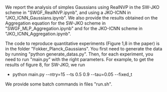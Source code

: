 We report the analysis of simples Gaussians using RealNVP in the SW-JKO scheme in "SWGF_RealNVP.ipynb", and using a JKO-ICNN in "JKO_ICNN_Gaussians.ipynb". We also provide the results obtained on the Aggregation equation for the SW-JKO scheme in "SWGF_MLP_Aggregation.ipynb" and for the JKO-ICNN scheme in "JKO_ICNN_Aggregation.ipynb".

The code to reproduce quantitative experiments (Figure 1,8 in the paper) is in the folder "Fokker_Planck_Gaussians". You first need to generate the data by running "python generate_datas.py".
Then, for each experiment, you need to run "main.py" with the right parameters. For example, to get the results of figure 8, for SW-JKO, we run
- python main.py --ntry=15 --ts 0.5 0.9 --tau=0.05 --fixed_t

We provide some batch commands in files "run.sh".
